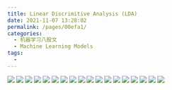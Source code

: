```yaml
---
title: Linear Discrimitive Analysis (LDA)
date: 2021-11-07 13:28:02
permalink: /pages/00efa1/
categories:
  - 机器学习八股文
  - Machine Learning Models
tags:
  - 
---
```

![](https://raw.githubusercontent.com/emmableu/image/master/lda-0.png)
![](https://raw.githubusercontent.com/emmableu/image/master/lda-1.png)
![](https://raw.githubusercontent.com/emmableu/image/master/lda-2.png)
![](https://raw.githubusercontent.com/emmableu/image/master/lda-3.png)
![](https://raw.githubusercontent.com/emmableu/image/master/lda-4.png)
![](https://raw.githubusercontent.com/emmableu/image/master/lda-5.png)
![](https://raw.githubusercontent.com/emmableu/image/master/lda-6.png)
![](https://raw.githubusercontent.com/emmableu/image/master/lda-7.png)
![](https://raw.githubusercontent.com/emmableu/image/master/lda-8.png)
![](https://raw.githubusercontent.com/emmableu/image/master/lda-9.png)
![](https://raw.githubusercontent.com/emmableu/image/master/lda-10.png)
![](https://raw.githubusercontent.com/emmableu/image/master/lda-11.png)
![](https://raw.githubusercontent.com/emmableu/image/master/lda-12.png)
![](https://raw.githubusercontent.com/emmableu/image/master/lda-13.png)
![](https://raw.githubusercontent.com/emmableu/image/master/lda-14.png)
![](https://raw.githubusercontent.com/emmableu/image/master/lda-15.png)
![](https://raw.githubusercontent.com/emmableu/image/master/lda-16.png)
![](https://raw.githubusercontent.com/emmableu/image/master/lda-17.png)
